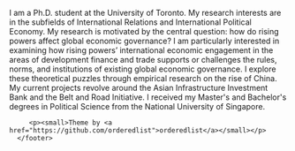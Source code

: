 
I am a Ph.D. student at the University of Toronto. My research interests are in the subfields of International Relations and International Political Economy. My research is motivated by the central question: how do rising powers affect global economic governance? I am particularly interested in examining how rising powers’ international economic engagement in the areas of development finance and trade supports or challenges the rules, norms, and institutions of existing global economic governance. I explore these theoretical puzzles through empirical research on the rise of China. My current projects revolve around the Asian Infrastructure Investment Bank and the Belt and Road Initiative. I received my Master's and Bachelor's degrees in Political Science from the National University of Singapore. 

 <footer>
        
         <p><small>Theme by <a href="https://github.com/orderedlist">orderedlist</a></small></p>
      </footer>
      
<!-- Remove above link if you don't want to attibute -->
<!-- <p><small>Theme by <a href="https://github.com/orderedlist">orderedlist</a></small></p> -->
<!--  #Hosted on GitHub Pages &mdash; -->
